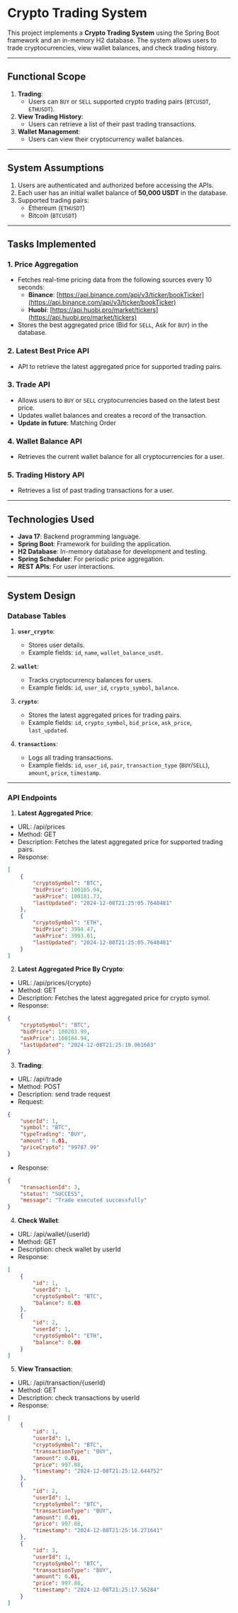 # **Crypto Trading System**

This project implements a **Crypto Trading System** using the Spring Boot framework and an in-memory H2 database. The system allows users to trade cryptocurrencies, view wallet balances, and check trading history.

---

## **Functional Scope**

1. **Trading**:
   - Users can `BUY` or `SELL` supported crypto trading pairs (`BTCUSDT`, `ETHUSDT`).
2. **View Trading History**:
   - Users can retrieve a list of their past trading transactions.
3. **Wallet Management**:
   - Users can view their cryptocurrency wallet balances.

---

## **System Assumptions**

1. Users are authenticated and authorized before accessing the APIs.
2. Each user has an initial wallet balance of **50,000 USDT** in the database.
3. Supported trading pairs:
   - Ethereum (`ETHUSDT`)
   - Bitcoin (`BTCUSDT`)

---

## **Tasks Implemented**

### **1. Price Aggregation**

- Fetches real-time pricing data from the following sources every 10 seconds:
  - **Binance**: [https://api.binance.com/api/v3/ticker/bookTicker](https://api.binance.com/api/v3/ticker/bookTicker)
  - **Huobi**: [https://api.huobi.pro/market/tickers](https://api.huobi.pro/market/tickers)
- Stores the best aggregated price (Bid for `SELL`, Ask for `BUY`) in the database.

### **2. Latest Best Price API**

- API to retrieve the latest aggregated price for supported trading pairs.

### **3. Trade API**

- Allows users to `BUY` or `SELL` cryptocurrencies based on the latest best price.
- Updates wallet balances and creates a record of the transaction.
- **Update in future**: Matching Order

### **4. Wallet Balance API**

- Retrieves the current wallet balance for all cryptocurrencies for a user.

### **5. Trading History API**

- Retrieves a list of past trading transactions for a user.

---

## **Technologies Used**

- **Java 17**: Backend programming language.
- **Spring Boot**: Framework for building the application.
- **H2 Database**: In-memory database for development and testing.
- **Spring Scheduler**: For periodic price aggregation.
- **REST APIs**: For user interactions.

---

## **System Design**

### **Database Tables**

1. **`user_crypto`**:
   - Stores user details.
   - Example fields: `id`, `name`, `wallet_balance_usdt`.

2. **`wallet`**:
   - Tracks cryptocurrency balances for users.
   - Example fields: `id`, `user_id`, `crypto_symbol`, `balance`.

3. **`crypto`**:
   - Stores the latest aggregated prices for trading pairs.
   - Example fields: `id`, `crypto_symbol`, `bid_price`, `ask_price`, `last_updated`.

4. **`transactions`**:
   - Logs all trading transactions.
   - Example fields: `id`, `user_id`, `pair`, `transaction_type` (`BUY`/`SELL`), `amount`, `price`, `timestamp`.

---
### **API Endpoints**
1. **Latest Aggregated Price**:
- URL: /api/prices
- Method: GET
- Description: Fetches the latest aggregated price for supported trading pairs.
- Response:
```json
[
    {
        "cryptoSymbol": "BTC",
        "bidPrice": 100185.94,
        "askPrice": 100181.73,
        "lastUpdated": "2024-12-08T21:25:05.7640481"
    },
    {
        "cryptoSymbol": "ETH",
        "bidPrice": 3994.47,
        "askPrice": 3993.01,
        "lastUpdated": "2024-12-08T21:25:05.7640481"
    }
]
```
2. **Latest Aggregated Price By Crypto**:
- URL: /api/prices/{crypto}
- Method: GET
- Description: Fetches the latest aggregated price for crypto symol.
- Response:
```json
{
    "cryptoSymbol": "BTC",
    "bidPrice": 100203.99,
    "askPrice": 100184.94,
    "lastUpdated": "2024-12-08T21:25:10.061683"
}
```
3. **Trading**:
- URL: /api/trade
- Method: POST
- Description: send trade request
- Request:
```json
{
    "userId": 1,
    "symbol": "BTC",
    "typeTrading": "BUY",
    "amount": 0.01,
    "priceCrypto": "99787.99" 
}
```
- Response:
```json
{
    "transactionId": 3,
    "status": "SUCCESS",
    "message": "Trade executed successfully"
}
```
4. **Check Wallet**:
- URL: /api/wallet/{userId}
- Method: GET
- Description: check wallet by userId
- Response:
```json
[
    {
        "id": 1,
        "userId": 1,
        "cryptoSymbol": "BTC",
        "balance": 0.03
    },
    {
        "id": 2,
        "userId": 1,
        "cryptoSymbol": "ETH",
        "balance": 0.00
    }
]
```
5. **View Transaction**:
- URL: /api/transaction/{userId}
- Method: GET
- Description: check transactions by userId
- Response:
```json
[
    {
        "id": 1,
        "userId": 1,
        "cryptoSymbol": "BTC",
        "transactionType": "BUY",
        "amount": 0.01,
        "price": 997.88,
        "timestamp": "2024-12-08T21:25:12.644752"
    },
    {
        "id": 2,
        "userId": 1,
        "cryptoSymbol": "BTC",
        "transactionType": "BUY",
        "amount": 0.01,
        "price": 997.88,
        "timestamp": "2024-12-08T21:25:16.271641"
    },
    {
        "id": 3,
        "userId": 1,
        "cryptoSymbol": "BTC",
        "transactionType": "BUY",
        "amount": 0.01,
        "price": 997.88,
        "timestamp": "2024-12-08T21:25:17.56284"
    }
]
```

